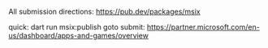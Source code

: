
All submission directions: https://pub.dev/packages/msix

quick:
  dart run msix:publish
goto submit:
  https://partner.microsoft.com/en-us/dashboard/apps-and-games/overview